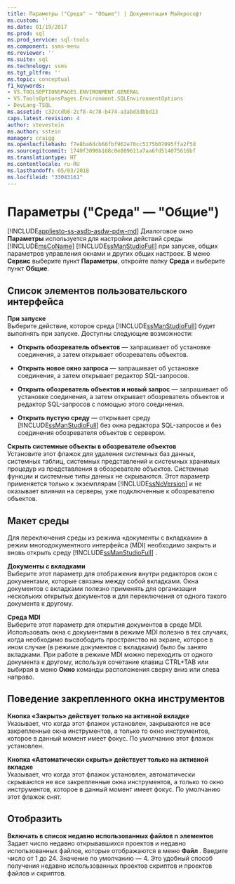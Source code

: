 ```yaml
---
title: Параметры ("Среда" — "Общие") | Документация Майкрософт
ms.custom: ''
ms.date: 01/19/2017
ms.prod: sql
ms.prod_service: sql-tools
ms.component: ssms-menu
ms.reviewer: ''
ms.suite: sql
ms.technology: ssms
ms.tgt_pltfrm: ''
ms.topic: conceptual
f1_keywords:
- VS.TOOLSOPTIONSPAGES.ENVIRONMENT.GENERAL
- VS.ToolsOptionsPages.Environment.SQLEnvironmentOptions
- DevLang-TSQL
ms.assetid: c32ccdb8-2cf8-4c78-b474-a3abd3dbbd13
caps.latest.revision: 4
author: stevestein
ms.author: sstein
manager: craigg
ms.openlocfilehash: f7e8ba6dcb66fbf962e70cc5175b07095ffa2f5d
ms.sourcegitcommit: 1740f3090b168c0e809611a7aa6fd514075616bf
ms.translationtype: HT
ms.contentlocale: ru-RU
ms.lasthandoff: 05/03/2018
ms.locfileid: "33043161"
---
```

# <a name="options-environment---general-page"></a>Параметры ("Среда" — "Общие")
[!INCLUDE[appliesto-ss-asdb-asdw-pdw-md](../../includes/appliesto-ss-asdb-asdw-pdw-md.md)]
Диалоговое окно **Параметры** используется для настройки действий среды [!INCLUDE[msCoName](../../includes/msconame_md.md)] [!INCLUDE[ssManStudioFull](../../includes/ssmanstudiofull_md.md)] при запуске, общих параметров управления окнами и других общих настроек. В меню **Сервис** выберите пункт **Параметры**, откройте папку **Среда** и выберите пункт **Общие**.  
  
## <a name="uielement-list"></a>Список элементов пользовательского интерфейса  
**При запуске**  
Выберите действие, которое среда [!INCLUDE[ssManStudioFull](../../includes/ssmanstudiofull_md.md)] будет выполнять при запуске. Доступны следующие возможности:  
  
-   **Открыть обозреватель объектов** — запрашивает об установке соединения, а затем открывает обозреватель объектов.  
  
-   **Открыть новое окно запроса** — запрашивает об установке соединения, а затем открывает редактор SQL-запросов.  
  
-   **Открыть обозреватель объектов и новый запрос** — запрашивает об установке соединения, а затем открывает обозреватель объектов и редактор SQL-запросов с помощью этого соединения.  
  
-   **Открыть пустую среду** — открывает среду [!INCLUDE[ssManStudioFull](../../includes/ssmanstudiofull_md.md)] без окна редактора SQL-запросов и без соединения обозревателя объектов с сервером.  
  
**Скрыть системные объекты в обозревателе объектов**  
Установите этот флажок для удаления системных баз данных, системных таблиц, системных представлений и системных хранимых процедур из представления в обозревателе объектов. Системные функции и системные типы данных не скрываются. Этот параметр применяется только к экземплярам [!INCLUDE[ssNoVersion](../../includes/ssnoversion_md.md)] и не оказывает влияния на серверы, уже подключенные к обозревателю объектов.  
  
## <a name="environment-layout"></a>Макет среды  
Для переключения среды из режима «документы с вкладками» в режим многодокументного интерфейса (MDI) необходимо закрыть и вновь открыть среду [!INCLUDE[ssManStudioFull](../../includes/ssmanstudiofull_md.md)] .  
  
**Документы с вкладками**  
Выберите этот параметр для отображения внутри редакторов окон с документами, которые связаны между собой вкладками. Окна документов с вкладками полезно применять для организации нескольких открытых документов и для переключения от одного такого документа к другому.  
  
**Среда MDI**  
Выберите этот параметр для открытия документов в среде MDI. Использовать окна с документами в режиме MDI полезно в тех случаях, когда необходимо высвободить пространство на экране, которое в ином случае (в режиме документов с вкладками) было бы занято вкладками. При работе в режиме MDI можно переходить от одного документа к другому, используя сочетание клавиш CTRL+TAB или выбирая в меню **Окно** команды расположения сверху вниз или слева направо.  
  
## <a name="docked-tool-window-behavior"></a>Поведение закрепленного окна инструментов  
**Кнопка «Закрыть» действует только на активной вкладке**  
Указывает, что когда этот флажок установлен, закрываются не все закрепленные окна инструментов, а только то окно инструментов, которое в данный момент имеет фокус. По умолчанию этот флажок установлен.  
  
**Кнопка «Автоматически скрыть» действует только на активной вкладке**  
Указывает, что когда этот флажок установлен, автоматически скрываются не все закрепленные окна инструментов, а только то окно инструментов, которое в данный момент имеет фокус. По умолчанию этот флажок снят.  
  
## <a name="display"></a>Отобразить  
**Включать в список недавно использованных файлов n элементов**  
Задает число недавно открывавшихся проектов и недавно использованных файлов, которые отображаются в меню **Файл** . Введите число от 1 до 24. Значение по умолчанию — 4. Это удобный способ получения недавно использованных проектов скриптов и проектов файлов и скриптов.  
  
